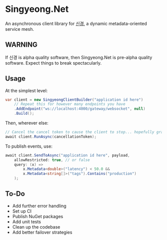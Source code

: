 # Singyeong.Net #

An asynchronous client library for [신경][singyeong], a dynamic metadata-oriented
service mesh.

## WARNING ##

If 신경 is alpha quality software, then Singyeong.Net is pre-alpha quality
software. Expect things to break spectacularly.

## Usage ##

At the simplest level:

```cs
var client = new SingyeongClientBuilder("application id here")
    // Repeat this for however many endpoints you have
    .AddEndpoint("ws://localhost:4000/gateway/websocket", null)
    .Build();
```
Then, wherever else:
```cs
// Cancel the cancel token to cause the client to stop... hopefully gracefully.
await client.RunAsync(cancellationToken);
```
To publish events, use:
```cs
await client.SendToAsync("application id here", payload,
    allowRestricted: true, // or false
    query: (x) =>
        x.Metadata<double>("latency") < 50.0 &&
        x.Metadata<string[]>("tags").Contains("production")
    );
```

## To-Do ##

- Add further error handling
- Set up CI
- Publish NuGet packages
- Add unit tests
- Clean up the codebase
- Add better failover strategies

[singyeong]: https://github.com/queer/singyeong
